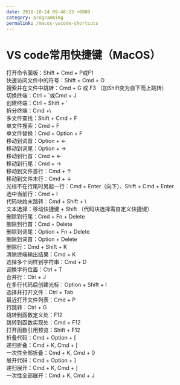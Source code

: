 ```yaml
---
date: 2018-10-24 09:48:23 +0800
category: programming
permalink: /macos-vscode-shortcuts
---
```

# VS code常用快捷键（MacOS）

打开命令面板：Shift + Cmd + P或F1  
快速访问文件中的符号：Shift + Cmd + O  
搜索并在文件中跳转：Cmd + G 或 F3 （加Shift变为自下而上跳转）  
切换终端：Ctrl + \`或Cmd + J  
创建终端：Ctrl + Shift + \`  
拆分终端：Cmd +\\  
多文件查找：Shift + Cmd + F  
单文件搜索：Cmd + F  
单文件替换：Cmd + Option + F  
移动到词首：Option + ←  
移动到词尾：Option + →  
移动到行首：Cmd + ←  
移动到行尾：Cmd + →  
移动到文件首行：Cmd + ↑  
移动到文件末行：Cmd + ↓  
光标不在行尾时另起一行：Cmd + Enter（向下）、Shift + Cmd + Enter  
选中当前行：Cmd + I  
代码块始末跳转：Cmd + Shift + \  
文本选择：移动快捷键 + Shift （代码块选择需自定义快捷键）  
删除到行尾：Cmd + Fn + Delete  
删除到行首：Cmd + Delete  
删除到词尾：Option + Fn + Delete  
删除到词首：Option + Delete  
删除行：Cmd + Shift + K  
清除终端输出结果：Cmd + K  
选择多个同样到字符串：Cmd + D  
调换字符位置：Ctrl + T  
合并行：Ctrl + J  
在多行代码后创建光标：Option + Shift + I  
选择并打开文件：Ctrl + Tab  
最近打开文件列表：Cmd + P  
行跳转：Ctrl + G  
跳转到函数定义处：F12  
跳转到函数实现处：Cmd + F12  
打开函数引用预览：Shift + F12  
折叠代码：Cmd + Option + [  
递归折叠：Cmd + K, Cmd + [  
一次性全部折叠：Cmd + K, Cmd + 0  
展开代码：Cmd + Option + ]  
递归展开：Cmd + K, Cmd + ]  
一次性全部展开：Cmd + K, Cmd + J
